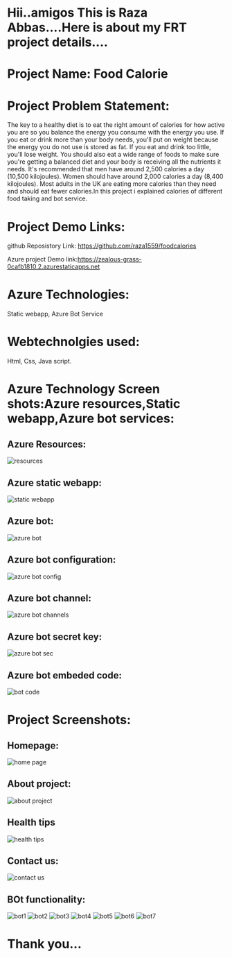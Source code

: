 # Hii..amigos This is Raza Abbas....Here is about my FRT project details....

# Project Name: Food Calorie

# Project Problem Statement:
The key to a healthy diet is to eat the right amount of calories for how active you are so you balance the energy you consume with the energy you use. If you eat or drink more than your body needs, you'll put on weight because the energy you do not use is stored as fat. If you eat and drink too little, you'll lose weight. You should also eat a wide range of foods to make sure you're getting a balanced diet and your body is receiving all the nutrients it needs. It's recommended that men have around 2,500 calories a day (10,500 kilojoules). Women should have around 2,000 calories a day (8,400 kilojoules). Most adults in the UK are eating more calories than they need and should eat fewer calories.In this project i explained calories of different food taking and bot service.

# Project Demo Links:
github Reposistory Link: https://github.com/raza1559/foodcalories

Azure project Demo link:https://zealous-grass-0cafb1810.2.azurestaticapps.net

# Azure Technologies:
Static webapp,
Azure Bot Service

# Webtechnolgies used:
Html,
Css,
Java script.

# Azure Technology Screen shots:Azure resources,Static webapp,Azure bot services:

## Azure Resources:
![resources](https://user-images.githubusercontent.com/118152557/210008678-87ac636e-62ef-4cab-8858-370034a080bf.png)


## Azure static webapp:
![static webapp](https://user-images.githubusercontent.com/118152557/210008690-541acecc-abba-4d0a-8f6c-e28f3ad1295c.png)


## Azure bot:
![azure bot](https://user-images.githubusercontent.com/118152557/210008700-303aa259-4ae3-4c6b-a445-a8f128f5fcbd.png)


## Azure bot configuration:
![azure bot config](https://user-images.githubusercontent.com/118152557/210008728-5100f21d-b961-46d8-b303-830c2946d220.png)


## Azure bot channel:
![azure bot channels](https://user-images.githubusercontent.com/118152557/210009377-ceb967a9-7769-4121-b1c2-952a36ea29b4.png)


## Azure bot secret key:

![azure bot sec](https://user-images.githubusercontent.com/118152557/210009402-a7047af0-6840-42f3-99d8-8b9d1c82c940.png)

## Azure bot embeded code:
![bot code](https://user-images.githubusercontent.com/118152557/210009418-3f0407a3-77b3-4d9d-8ef2-df1b43916576.png)


# Project Screenshots:

## Homepage:

![home page](https://user-images.githubusercontent.com/118152557/210009780-a11551aa-bc1d-4abb-8afd-85851981c9b5.png)


## About project:

![about project](https://user-images.githubusercontent.com/118152557/210009794-ffd664e0-2504-46a8-abbf-088b290bb340.png)

## Health tips
![health tips](https://user-images.githubusercontent.com/118152557/210009813-e884a8a3-bd64-4e6f-a735-86a72028a87b.png)


## Contact us:
![contact us](https://user-images.githubusercontent.com/118152557/210010165-cdf1057e-7f44-45c1-b675-b7466f920568.png)



## BOt functionality:
![bot1](https://user-images.githubusercontent.com/118152557/210009853-153afa95-cfcb-49be-b115-263e182624a6.png)
![bot2](https://user-images.githubusercontent.com/118152557/210009861-f246d8eb-853b-4ef5-b80d-0b023bb8caae.png)
![bot3](https://user-images.githubusercontent.com/118152557/210009874-618c67b4-71b0-4fa9-a93c-c26aab0df709.png)
![bot4](https://user-images.githubusercontent.com/118152557/210009888-f8a2bc06-1206-4b6a-8110-a5599fce8d99.png)
![bot5](https://user-images.githubusercontent.com/118152557/210009901-4864add8-d128-475d-80c7-f2af319949e1.png)
![bot6](https://user-images.githubusercontent.com/118152557/210010026-206ea40d-092f-43ac-a314-13b0f3280328.png)
![bot7](https://user-images.githubusercontent.com/118152557/210009974-94f38872-be7d-4f10-92a2-48ee809c97e7.png)

# Thank you...

